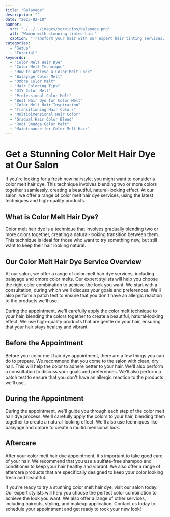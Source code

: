 ```yaml
---
title: "Balayage"
description: ""
date: "2023-02-10"
banner:
  src: "./../../images/servicios/balayage.png"
  alt: "Woman with stunning tinted hair"
  caption: "Transform your hair with our expert hair tinting services. Book your appointment now at Nik Salon and experience the difference."
categories:
  - "Setup"
  - "Tutorial"
keywords:
  - "Color Melt Hair Dye"
  - "Color Melt Technique"
  - "How to Achieve a Color Melt Look"
  - "Balayage Color Melt"
  - "Ombre Color Melt"
  - "Hair Coloring Tips"
  - "DIY Color Melt"
  - "Professional Color Melt"
  - "Best Hair Dye for Color Melt"
  - "Color Melt Hair Inspiration"
  - "Transitioning Hair Colors"
  - "Multidimensional Hair Color"
  - "Gradual Hair Color Blend"
  - "Root Smudge Color Melt"
  - "Maintenance for Color Melt Hair"
---
```


# Get a Stunning Color Melt Hair Dye at Our Salon

If you're looking for a fresh new hairstyle, you might want to consider a color melt hair dye. This technique involves blending two or more colors together seamlessly, creating a beautiful, natural-looking effect. At our salon, we offer a range of color melt hair dye services, using the latest techniques and high-quality products.

## What is Color Melt Hair Dye?

Color melt hair dye is a technique that involves gradually blending two or more colors together, creating a natural-looking transition between them. This technique is ideal for those who want to try something new, but still want to keep their hair looking natural.

## Our Color Melt Hair Dye Service Overview

At our salon, we offer a range of color melt hair dye services, including balayage and ombre color melts. Our expert stylists will help you choose the right color combination to achieve the look you want. We start with a consultation, during which we'll discuss your goals and preferences. We'll also perform a patch test to ensure that you don't have an allergic reaction to the products we'll use.

During the appointment, we'll carefully apply the color melt technique to your hair, blending the colors together to create a beautiful, natural-looking effect. We use high-quality products that are gentle on your hair, ensuring that your hair stays healthy and vibrant.

## Before the Appointment

Before your color melt hair dye appointment, there are a few things you can do to prepare. We recommend that you come to the salon with clean, dry hair. This will help the color to adhere better to your hair. We'll also perform a consultation to discuss your goals and preferences. We'll also perform a patch test to ensure that you don't have an allergic reaction to the products we'll use.

## During the Appointment

During the appointment, we'll guide you through each step of the color melt hair dye process. We'll carefully apply the colors to your hair, blending them together to create a natural-looking effect. We'll also use techniques like balayage and ombre to create a multidimensional look.

## Aftercare

After your color melt hair dye appointment, it's important to take good care of your hair. We recommend that you use a sulfate-free shampoo and conditioner to keep your hair healthy and vibrant. We also offer a range of aftercare products that are specifically designed to keep your color looking fresh and beautiful.

If you're ready to try a stunning color melt hair dye, visit our salon today. Our expert stylists will help you choose the perfect color combination to achieve the look you want. We also offer a range of other services, including haircuts, styling, and makeup application. Contact us today to schedule your appointment and get ready to rock your new look!
